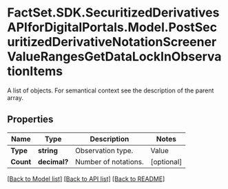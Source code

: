 # FactSet.SDK.SecuritizedDerivativesAPIforDigitalPortals.Model.PostSecuritizedDerivativeNotationScreenerValueRangesGetDataLockInObservationItems
A list of objects. For semantical context see the description of the parent array.

## Properties

Name | Type | Description | Notes
------------ | ------------- | ------------- | -------------
**Type** | **string** | Observation type. | Value | Description | | - -- | - -- | | continuous | The barrier is observed on a continuous basis (intraday prices are relevant). | | eod | The barrier is observed only at the end of the final auction for the underlying on the relevant exchange (intraday prices are of no relevance). |   | [optional] 
**Count** | **decimal?** | Number of notations. | [optional] 

[[Back to Model list]](../README.md#documentation-for-models) [[Back to API list]](../README.md#documentation-for-api-endpoints) [[Back to README]](../README.md)

